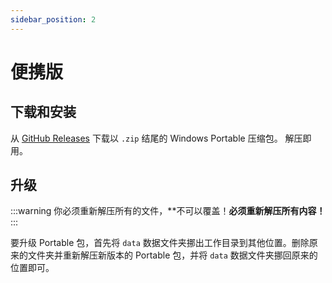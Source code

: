 ```yaml
---
sidebar_position: 2
---
```


# 便携版

## 下载和安装

从 [GitHub Releases](https://github.com/PBH-BTN/PeerBanHelper/releases/latest) 下载以 `.zip` 结尾的 Windows Portable 压缩包。
解压即用。

## 升级

:::warning
你必须重新解压所有的文件，**不可以覆盖！**必须重新解压所有内容！**
:::


要升级 Portable 包，首先将 `data` 数据文件夹挪出工作目录到其他位置。删除原来的文件夹并重新解压新版本的 Portable 包，并将 `data` 数据文件夹挪回原来的位置即可。


